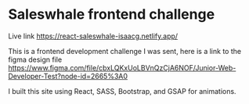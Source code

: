 # Saleswhale frontend challenge

Live link https://react-saleswhale-isaacg.netlify.app/

This is a frontend development challenge I was sent, here is a link to the figma design file https://www.figma.com/file/cbxLQKxUoLBVnQzCjA6NOF/Junior-Web-Developer-Test?node-id=2665%3A0

I built this site using React, SASS, Bootstrap, and GSAP for animations.
